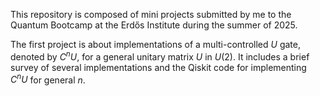 This repository is composed of mini projects submitted by me to the Quantum Bootcamp at the Erdős Institute during the summer of 2025. 

The first project is about implementations of a multi-controlled $U$ gate, denoted by $C^n U$, for a general unitary matrix $U$ in $U(2).$ It includes a brief survey of several implementations and the Qiskit code for
implementing $C^n U$ for general $n$. 
